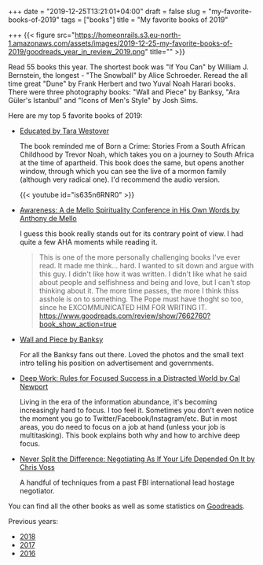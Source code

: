 +++
date = "2019-12-25T13:21:01+04:00"
draft = false
slug = "my-favorite-books-of-2019"
tags = ["books"]
title = "My favorite books of 2019"

+++
{{< figure src="https://homeonrails.s3.eu-north-1.amazonaws.com/assets/images/2019-12-25-my-favorite-books-of-2019/goodreads_year_in_review_2019.png" title="" >}}

Read 55 books this year. The shortest book was "If You Can" by William J.
Bernstein, the longest - "The Snowball" by Alice Schroeder. Reread the all time
great "Dune" by Frank Herbert and two Yuval Noah Harari books. There were three
photography books: "Wall and Piece" by Banksy, "Ara Güler's Istanbul" and
"Icons of Men's Style" by Josh Sims.

<!--more-->

Here are my top 5 favorite books of 2019:

- [Educated by Tara Westover](https://www.goodreads.com/book/show/35133922-educated)

  The book reminded me of Born a Crime: Stories From a South African Childhood
  by Trevor Noah, which takes you on a journey to South Africa at the time of
  apartheid. This book does the same, but opens another window, through which
  you can see the live of a mormon family (although very radical one).
  I'd recommend the audio version.

  {{< youtube id="is635n6RNR0" >}}

- [Awareness: A de Mello Spirituality Conference in His Own Words by Anthony de Mello](https://www.goodreads.com/book/show/94318.Awareness)

  I guess this book really stands out for its contrary point of view. I had
  quite a few AHA moments while reading it.

  > This is one of the more personally challenging books I've ever read. It
  made me think... hard. I wanted to sit down and argue with this guy. I didn't
  like how it was written. I didn't like what he said about people and
  selfishness and being and love, but I can't stop thinking about it. The more
  time passes, the more I think thiss asshole is on to something. The Pope must
  have thoght so too, since he EXCOMMUNICATED HIM FOR WRITING IT.
  https://www.goodreads.com/review/show/7662760?book_show_action=true

- [Wall and Piece by Banksy](https://www.goodreads.com/book/show/51250.Wall_and_Piece)

  For all the Banksy fans out there. Loved the photos and the small text intro
  telling his position on advertisement and governments.

- [Deep Work: Rules for Focused Success in a Distracted World by Cal Newport](https://www.goodreads.com/book/show/25744928-deep-work)

  Living in the era of the information abundance, it's becoming increasingly
  hard to focus. I too feel it. Sometimes you don't even notice the moment you
  go to Twitter/Facebook/Instagram/etc. But in most areas, you do need to focus
  on a job at hand (unless your job is multitasking). This book explains both
  why and how to archive deep focus.

- [Never Split the Difference: Negotiating As If Your Life Depended On It by Chris Voss](https://www.goodreads.com/book/show/26156469-never-split-the-difference)

  A handful of techniques from a past FBI international lead hostage negotiator.

You can find all the other books as well as some statistics on
[Goodreads](https://www.goodreads.com/user/year_in_books/2019/24729949).

Previous years:

- [2018](/2019/01/my-favorite-books-of-2018/)
- [2017](/2017/12/my-favorite-books-of-2017)
- [2016](/2017/01/best-books-of-2016/)
